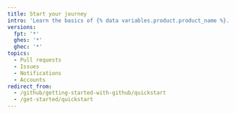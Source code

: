```yaml
---
title: Start your journey
intro: 'Learn the basics of {% data variables.product.product_name %}.'
versions:
  fpt: '*'
  ghes: '*'
  ghec: '*'
topics:
  - Pull requests
  - Issues
  - Notifications
  - Accounts
redirect_from:
  - /github/getting-started-with-github/quickstart
  - /get-started/quickstart
---
```

